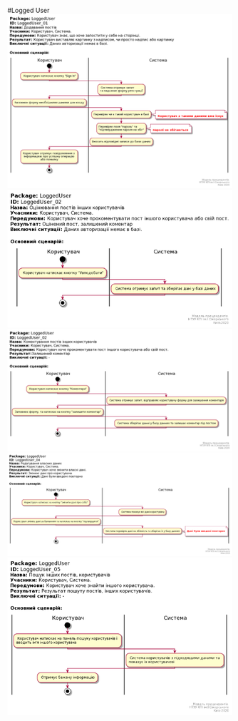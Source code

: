 #Logged User
![](https://github.com/vladyslav-proga/socialNet/blob/Danil-Dynikov-IP-95/documentation/UML/LoggedUser/LoggedUser_01.png)
![](https://github.com/vladyslav-proga/socialNet/blob/Danil-Dynikov-IP-95/documentation/UML/LoggedUser/LoggedUser_02.png)
![](https://github.com/vladyslav-proga/socialNet/blob/Danil-Dynikov-IP-95/documentation/UML/LoggedUser/LoggedUser_03.png)
![](https://github.com/vladyslav-proga/socialNet/blob/Danil-Dynikov-IP-95/documentation/UML/LoggedUser/LoggedUser_04.png)
![](https://github.com/vladyslav-proga/socialNet/blob/Danil-Dynikov-IP-95/documentation/UML/LoggedUser/LoggedUser_05.png)
